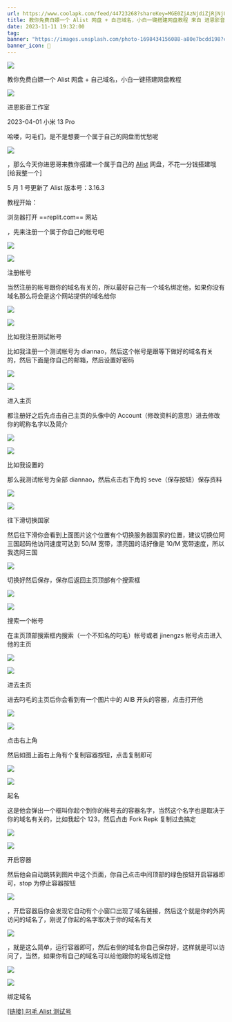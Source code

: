 ```yaml
---
url: https://www.coolapk.com/feed/44723268?shareKey=MGE0ZjAzNjdiZjRjNjUzMmFiOGU~&shareUid=15345671&shareFrom=com.coolapk.market_13.3.5
title: 教你免费白嫖一个 Alist 网盘 + 自己域名，小白一键搭建网盘教程 来自 进恩影音工作室 - 酷安
date: 2023-11-11 19:32:00
tag: 
banner: "https://images.unsplash.com/photo-1698434156088-a80e7bcdd198?crop=entropy&cs=srgb&fm=jpg&ixid=M3w0Njc1ODd8MHwxfHJhbmRvbXx8fHx8fHwxfHwxNjk5NzAyMzE4fA&ixlib=rb-4.0.3&q=85&fit=crop&w=586&max-h=540"
banner_icon: 🔖
---
```

![](https://raw.githubusercontent.com/RainbowRain9/PicGo/master/202311120240975.jpg)

教你免费白嫖一个 Alist 网盘 + 自己域名，小白一键搭建网盘教程

![](https://raw.githubusercontent.com/RainbowRain9/PicGo/master/202311120240976.jpg)

进恩影音工作室

2023-04-01 小米 13 Pro

哈喽，叼毛们，是不是想要一个属于自己的网盘而忧愁呢

![](https://raw.githubusercontent.com/RainbowRain9/PicGo/master/202311120240977.png)

，那么今天你进恩哥来教你搭建一个属于自己的 [Alist](https://www.coolapk.com/t/Alist?type=12) 网盘，不花一分钱搭建哦 [给我整一个]

5 月 1 号更新了 Alist 版本号：3.16.3

教程开始：

浏览器打开 ==replit.com== 网站

，先来注册一个属于你自己的帐号吧

![](https://raw.githubusercontent.com/RainbowRain9/PicGo/master/202311120240977.png)

![](https://raw.githubusercontent.com/RainbowRain9/PicGo/master/202311120240979.jpg)

注册帐号

当然注册的帐号跟你的域名有关的，所以最好自己有一个域名绑定他，如果你没有域名那么将会是这个网站提供的域名给你

![](https://raw.githubusercontent.com/RainbowRain9/PicGo/master/202311120240980.png)

![](https://raw.githubusercontent.com/RainbowRain9/PicGo/master/202311120240981.jpg)

比如我注册测试帐号

比如我注册一个测试帐号为 diannao，然后这个帐号是跟等下做好的域名有关的，然后下面是你自己的邮箱，然后设置好密码

![](https://raw.githubusercontent.com/RainbowRain9/PicGo/master/202311120240982.png)

![](https://raw.githubusercontent.com/RainbowRain9/PicGo/master/202311120240983.jpg)

进入主页

都注册好之后先点击自己主页的头像中的 Account（修改资料的意思）进去修改你的昵称名字以及简介

![](https://raw.githubusercontent.com/RainbowRain9/PicGo/master/202311120240977.png)

![](https://raw.githubusercontent.com/RainbowRain9/PicGo/master/202311120240985.jpg)

比如我设置的

那么我测试帐号为全部 diannao，然后点击右下角的 seve（保存按钮）保存资料

![](https://raw.githubusercontent.com/RainbowRain9/PicGo/master/202311120240986.png)

![](https://raw.githubusercontent.com/RainbowRain9/PicGo/master/202311120240987.jpg)

往下滑切换国家

然后往下滑你会看到上面图片这个位置有个切换服务器国家的位置，建议切换位阿三国起码他访问速度可达到 50/M 宽带，漂亮国的话好像是 10/M 宽带速度，所以我选阿三国

![](https://raw.githubusercontent.com/RainbowRain9/PicGo/master/202311120240977.png)

切换好然后保存，保存后返回主页顶部有个搜索框

![](https://raw.githubusercontent.com/RainbowRain9/PicGo/master/202311120240982.png)

![](https://raw.githubusercontent.com/RainbowRain9/PicGo/master/202311120240990.jpg)

搜索一个帐号

在主页顶部搜索框内搜索（一个不知名的叼毛）帐号或者 jinengzs 帐号点击进入他的主页

![](https://raw.githubusercontent.com/RainbowRain9/PicGo/master/202311120240977.png)

![](https://raw.githubusercontent.com/RainbowRain9/PicGo/master/202311120240992.jpg)

进去主页

进去叼毛的主页后你会看到有一个图片中的 AllB 开头的容器，点击打开他

![](https://raw.githubusercontent.com/RainbowRain9/PicGo/master/202311120240993.png)

![](https://raw.githubusercontent.com/RainbowRain9/PicGo/master/202311120240994.jpg)

点击右上角

然后如图上面右上角有个复制容器按钮，点击复制即可

![](https://raw.githubusercontent.com/RainbowRain9/PicGo/master/202311120240993.png)

![](https://raw.githubusercontent.com/RainbowRain9/PicGo/master/202311120240996.jpg)

起名

这是他会弹出一个框叫你起个到你的帐号去的容器名字，当然这个名字也是取决于你的域名有关的，比如我起个 123，然后点击 Fork Repk 复制过去搞定

![](https://raw.githubusercontent.com/RainbowRain9/PicGo/master/202311120240977.png)

![](https://raw.githubusercontent.com/RainbowRain9/PicGo/master/202311120240998.jpg)

开启容器

然后他会自动跳转到图片中这个页面，你自己点击中间顶部的绿色按钮开启容器即可，stop 为停止容器按钮

![](https://raw.githubusercontent.com/RainbowRain9/PicGo/master/202311120240977.png)

，开启容器后你会发现它自动有个小窗口出现了域名链接，然后这个就是你的外网访问的域名了，刚说了你起的名字取决于你的域名有关

![](https://raw.githubusercontent.com/RainbowRain9/PicGo/master/202311120240977.png)

，就是这么简单，运行容器即可，然后右侧的域名你自己保存好，这样就是可以访问了，当然，如果你有自己的域名可以给他跟你的域名绑定他

![](https://raw.githubusercontent.com/RainbowRain9/PicGo/master/202311120240001.png)

![](https://raw.githubusercontent.com/RainbowRain9/PicGo/master/202311120240002.jpg)

绑定域名

[[链接] 叼毛 Alist 测试号](https://123.diaomao.repl.co/)